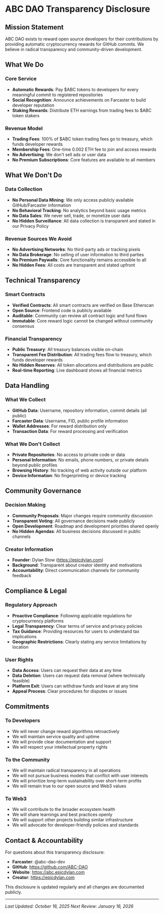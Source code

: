 # ABC DAO Transparency Disclosure

## Mission Statement

ABC DAO exists to reward open source developers for their contributions by providing automatic cryptocurrency rewards for GitHub commits. We believe in radical transparency and community-driven development.

## What We Do

### Core Service
- **Automatic Rewards**: Pay $ABC tokens to developers for every meaningful commit to registered repositories
- **Social Recognition**: Announce achievements on Farcaster to build developer reputation
- **Staking Rewards**: Distribute ETH earnings from trading fees to $ABC token stakers

### Revenue Model
- **Trading Fees**: 100% of $ABC token trading fees go to treasury, which funds developer rewards
- **Membership Fees**: One-time 0.002 ETH fee to join and access rewards
- **No Advertising**: We don't sell ads or user data
- **No Premium Subscriptions**: Core features are available to all members

## What We Don't Do

### Data Collection
- **No Personal Data Mining**: We only access publicly available GitHub/Farcaster information
- **No Behavioral Tracking**: No analytics beyond basic usage metrics
- **No Data Sales**: We never sell, trade, or monetize user data
- **No Hidden Surveillance**: All data collection is transparent and stated in our Privacy Policy

### Revenue Sources We Avoid
- **No Advertising Networks**: No third-party ads or tracking pixels
- **No Data Brokerage**: No selling of user information to third parties
- **No Premium Paywalls**: Core functionality remains accessible to all
- **No Hidden Fees**: All costs are transparent and stated upfront

## Technical Transparency

### Smart Contracts
- **Verified Contracts**: All smart contracts are verified on Base Etherscan
- **Open Source**: Frontend code is publicly available
- **Auditable**: Community can review all contract logic and fund flows
- **Immutable**: Core reward logic cannot be changed without community consensus

### Financial Transparency
- **Public Treasury**: All treasury balances visible on-chain
- **Transparent Fee Distribution**: All trading fees flow to treasury, which funds developer rewards
- **No Hidden Reserves**: All token allocations and distributions are public
- **Real-time Reporting**: Live dashboard shows all financial metrics

## Data Handling

### What We Collect
- **GitHub Data**: Username, repository information, commit details (all public)
- **Farcaster Data**: Username, FID, public profile information
- **Wallet Addresses**: For reward distribution only
- **Transaction Data**: For reward processing and verification

### What We Don't Collect
- **Private Repositories**: No access to private code or data
- **Personal Information**: No emails, phone numbers, or private details beyond public profiles
- **Browsing History**: No tracking of web activity outside our platform
- **Device Information**: No fingerprinting or device tracking

## Community Governance

### Decision Making
- **Community Proposals**: Major changes require community discussion
- **Transparent Voting**: All governance decisions made publicly
- **Open Development**: Roadmap and development priorities shared openly
- **No Hidden Agendas**: All business decisions discussed in public channels

### Creator Information
- **Founder**: Dylan Stow (https://epicdylan.com)
- **Background**: Transparent about creator identity and motivations
- **Accountability**: Direct communication channels for community feedback

## Compliance & Legal

### Regulatory Approach
- **Proactive Compliance**: Following applicable regulations for cryptocurrency platforms
- **Legal Transparency**: Clear terms of service and privacy policies
- **Tax Guidance**: Providing resources for users to understand tax implications
- **Geographic Restrictions**: Clearly stating any service limitations by location

### User Rights
- **Data Access**: Users can request their data at any time
- **Data Deletion**: Users can request data removal (where technically feasible)
- **Platform Exit**: Users can withdraw funds and leave at any time
- **Appeal Process**: Clear procedures for disputes or issues

## Commitments

### To Developers
- We will never change reward algorithms retroactively
- We will maintain service quality and uptime
- We will provide clear documentation and support
- We will respect your intellectual property rights

### To the Community
- We will maintain radical transparency in all operations
- We will not pursue business models that conflict with user interests
- We will prioritize long-term sustainability over short-term profits
- We will remain true to our open source and Web3 values

### To Web3
- We will contribute to the broader ecosystem health
- We will share learnings and best practices openly
- We will support other projects building similar infrastructure
- We will advocate for developer-friendly policies and standards

## Contact & Accountability

For questions about this transparency disclosure:
- **Farcaster**: @abc-dao-dev
- **GitHub**: https://github.com/ABC-DAO
- **Website**: https://abc.epicdylan.com
- **Creator**: https://epicdylan.com

This disclosure is updated regularly and all changes are documented publicly.

---

*Last Updated: October 16, 2025*
*Next Review: January 16, 2026*